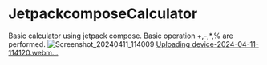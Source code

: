 # JetpackcomposeCalculator

Basic calculator using jetpack compose. Basic operation +,-,*,% are performed. 
![Screenshot_20240411_114009](https://github.com/amar0001/JetpackcomposeCalculator/assets/2654478/afff377d-3770-4c15-b038-a931f0cbffaa)
[Uploading device-2024-04-11-114120.webm…]()
